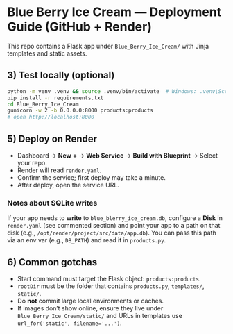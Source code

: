 # Blue Berry Ice Cream — Deployment Guide (GitHub + Render)

This repo contains a Flask app under `Blue_Berry_Ice_Cream/` with Jinja templates and static assets.

## 3) Test locally (optional)
```bash
python -m venv .venv && source .venv/bin/activate  # Windows: .venv\Scripts\activate
pip install -r requirements.txt
cd Blue_Berry_Ice_Cream
gunicorn -w 2 -b 0.0.0.0:8000 products:products
# open http://localhost:8000
```

## 5) Deploy on Render
- Dashboard → **New +** → **Web Service** → **Build with Blueprint** → Select your repo.
- Render will read `render.yaml`.
- Confirm the service; first deploy may take a minute.
- After deploy, open the service URL.

### Notes about SQLite writes
If your app needs to **write** to `blue_blerry_ice_cream.db`, configure a **Disk** in `render.yaml` (see commented section) and point your app to a path on that disk (e.g., `/opt/render/project/src/data/app.db`). You can pass this path via an env var (e.g., `DB_PATH`) and read it in `products.py`.

## 6) Common gotchas
- Start command must target the Flask object: `products:products`.
- `rootDir` must be the folder that contains `products.py`, `templates/`, `static/`.
- Do **not** commit large local environments or caches.
- If images don’t show online, ensure they live under `Blue_Berry_Ice_Cream/static/` and URLs in templates use `url_for('static', filename='...')`.